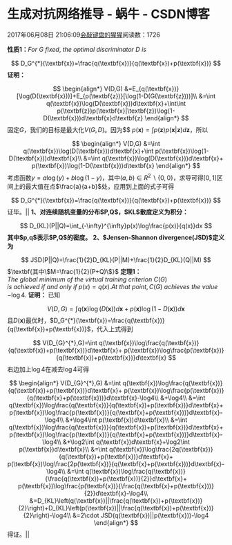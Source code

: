 
# 生成对抗网络推导 - 蜗牛 - CSDN博客


2017年06月08日 21:06:09[会敲键盘的猩猩](https://me.csdn.net/u010182633)阅读数：1726


$\textbf{性质1：}$$For\ G\ fixed,\ the\ optimal\  discriminator\ D\ is$

$$
D_G^{*}(\textbf{x})=\frac{q(\textbf{x})}{q(\textbf{x})+p(\textbf{x})}
$$
$\textbf{证明：}$

$$
\begin{align*}
V(D,G)
&=E_{q(\textbf{x})}[\log(D(\textbf{x}))]+E_{p(\textbf{z})}[\log(1-D(G(\textbf{z})))]\\
&=\int q(\textbf{x})\log(D(\textbf{x}))d\textbf{x}+\int\int p(\textbf{z})p(\textbf{x}|\textbf{z})\log(1-D(\textbf{x}))d\textbf{x}d\textbf{z}
\end{align*}
$$
固定$G$，我们的目标是最大化$V(G,D)$。因为$\$
$p(\textbf{x})=\int p(\textbf{z})p(\textbf{x}|\textbf{z})d\textbf{z}$，所以

$$
\begin{align*}
V(D,G)
&=\int q(\textbf{x})\log(D(\textbf{x}))d\textbf{x}+\int p(\textbf{x})\log(1-D(\textbf{x}))d\textbf{x}\\
&=\int q(\textbf{x})\log(D(\textbf{x}))d\textbf{x}+ p(\textbf{x})\log(1-D(\textbf{x}))d\textbf{x}
\end{align*}
$$
考虑函数$y=a\log(y)+b\log(1-y)$，其中$(a,b)\in R^2\backslash\{0,0\}$，求导可得$[0,1]$区间上的最大值在点$\frac{a}{a+b}$处，应用到上面的式子可得

$$
D_G^{*}(\textbf{x})=\frac{q(\textbf{x})}{q(\textbf{x})+p(\textbf{x})}
$$
证毕。$||$
$\textbf{  
1、对连续随机变量的分布\$P,Q\$，\$KL\$散度定义为积分：}$

$$
D_{KL}(P||Q)=\int_{-\infty}^{\infty}p(x)\log\frac{p(x)}{q(x)}dx
$$
$\textbf{其中\$p,q\$表示\$P,Q\$的密度。}$
$\textbf{  
2、\$Jensen-Shannon\ divergence(JSD)\$定义为}$

$$
JSD(P||Q)=\frac{1}{2}D_{KL}(P||M)+\frac{1}{2}D_{KL}(Q||M)
$$
$\textbf{其中\$M=\frac{1}{2}(P+Q)\$}$
$\textbf{定理1：}$$The\ global\ minimum\ of\ the\ virtual\ training\ criterion\ C(G)$
$is\ achieved\ if\ and\ only\ if\ p(x)=q(x).At\ that\ point,C(G)\ achieves\ the\ value$
$-\log4.$
$\textbf{证明：}$
已知

$$
V(D,G)=\int q(\textbf{x})\log(D(\textbf{x}))d\textbf{x}+ p(\textbf{x})\log(1-D(\textbf{x}))d\textbf{x}
$$
且$D(\textbf{x})$最优时，$D_G^{*}(\textbf{x})=\frac{q(\textbf{x})}{q(\textbf{x})+p(\textbf{x})}$，代入上式得到

$$
V(D_{G}^{*},G)=\int q(\textbf{x})\log\frac{q(\textbf{x})}{q(\textbf{x})+p(\textbf{x})}d\textbf{x}+ p(\textbf{x})\log\frac{p(\textbf{x})}{q(\textbf{x})+p(\textbf{x})}d\textbf{x}
$$
右边加上$\log4$在减去$\log4$可得

$$
\begin{align*}
V(D_{G}^{*},G)
&=\int q(\textbf{x})\log\frac{q(\textbf{x})}{q(\textbf{x})+p(\textbf{x})}d\textbf{x}+ p(\textbf{x})\log\frac{p(\textbf{x})}{q(\textbf{x}+p(\textbf{x}))}d\textbf{x}-\log4\\
&+\log4\\
&=\int q(\textbf{x})\log\frac{q(\textbf{x})}{q(\textbf{x})+p(\textbf{x})}d\textbf{x}+ p(\textbf{x})\log\frac{p(\textbf{x})}{q(\textbf{x}+p(\textbf{x}))}d\textbf{x}-\log4\\
&+\log4\int p(\textbf{x})d\textbf{x}\\
&=\int q(\textbf{x})\log\frac{q(\textbf{x})}{q(\textbf{x})+p(\textbf{x})}d\textbf{x}+ p(\textbf{x})\log\frac{p(\textbf{x})}{q(\textbf{x}+p(\textbf{x}))}d\textbf{x}-\log4\\
&+\log2\int q(\textbf{x})d\textbf{x}+\log2\int p(\textbf{x})d\textbf{x}\\
&=\int q(\textbf{x})\log\frac{2q(\textbf{x})}{q(\textbf{x})+p(\textbf{x})}d\textbf{x}+ p(\textbf{x})\log\frac{2p(\textbf{x})}{q(\textbf{x}+p(\textbf{x}))}d\textbf{x}-\log4\\
&=\int q(\textbf{x})\log\frac{q(\textbf{x})}{\frac{q(\textbf{x})+p(\textbf{x})}{2}}d\textbf{x}+ p(\textbf{x})\log\frac{p(\textbf{x})}{\frac{q(\textbf{x}+p(\textbf{x}))}{2}}d\textbf{x}-\log4\\
&=D_{KL}\left(q(\textbf{x})||\frac{q(\textbf{x})+p(\textbf{x})}{2}\right)+D_{KL}\left(p(\textbf{x})||\frac{q(\textbf{x})+p(\textbf{x})}{2}\right)-\log4\\
&=2\cdot JSD(q(\textbf{x})||p(\textbf{x}))-\log4
\end{align*}
$$
得证。$||$

